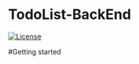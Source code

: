 # TodoList-BackEnd
[![License](https://img.shields.io/github/license/danielkrupinski/Osiris.svg?style=plastic)](LICENSE)

#Getting started
